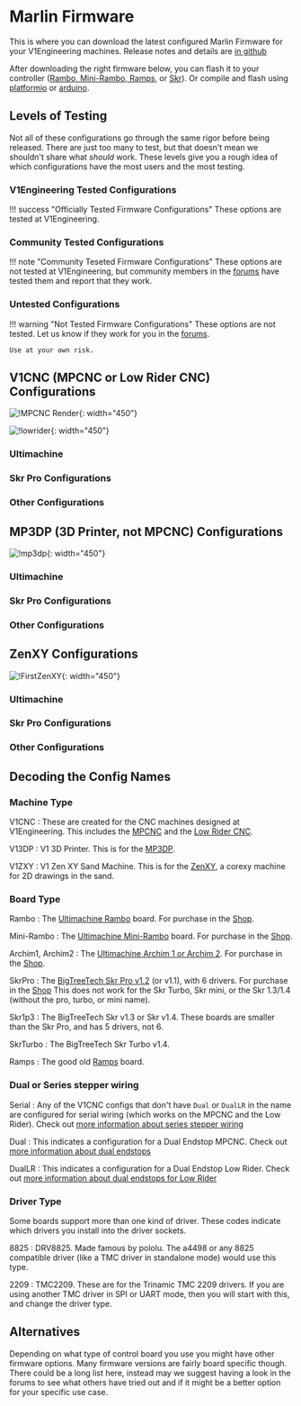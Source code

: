<script src="https://code.jquery.com/jquery-1.9.1.min.js"></script>

# Marlin Firmware

This is where you can download the latest configured Marlin Firmware for your V1Engineering machines.
Release notes and details are [in github](https://github.com/V1EngineeringInc/MarlinBuilder/releases)

After downloading the right firmware below, you can flash it to your controller ([Rambo, Mini-Rambo,
Ramps](xloader.md), or [Skr](skrpro.md#firmware)). Or compile and flash using
[platformio](../learn/platformio.md) or [arduino](arduino.md).

## Levels of Testing

Not all of these configurations go through the same rigor before being released. There are just too
many to test, but that doesn't mean we shouldn't share what *should* work. These levels give you a
rough idea of which configurations have the most users and the most testing.

### V1Engineering Tested Configurations

!!! success "Officially Tested Firmware Configurations"
    These options are tested at V1Engineering.

### Community Tested Configurations

!!! note "Community Teseted Firmware Configurations"
    These options are not tested at V1Engineering, but community members in the
    [forums](https://forums.v1engineering.com) have tested them and report that they work.

### Untested Configurations

!!! warning "Not Tested Firmware Configurations"
    These options are not tested. Let us know if they work for you in the [forums](https://forums.v1engineering.com).

    Use at your own risk.

## V1CNC (MPCNC or Low Rider CNC) Configurations

![!MPCNC Render](https://www.v1engineering.com/wp-content/uploads/2020/06/Primo-scaled.jpg){: width="450"}

![!lowrider](https://www.v1engineering.com/wp-content/uploads/2018/07/LowRider2-CNC-Render.jpg){: width="450"}

### Ultimachine

<div name="v1cnc-ultimachine"></div>

### Skr Pro Configurations

<div name="v1cnc-skr"></div>

### Other Configurations

<div name="v1cnc-other"></div>

## MP3DP (3D Printer, not MPCNC) Configurations

![!mp3dp](https://www.v1engineering.com/wp-content/uploads/2018/01/MVIMG_20180111_1403212.jpg){: width="450"}

### Ultimachine

<div name="v13dp-ultimachine"></div>

### Skr Pro Configurations

<div name="v13dp-skr"></div>

### Other Configurations

<div name="v13dp-other"></div>

## ZenXY Configurations

![!FirstZenXY](https://www.v1engineering.com/wp-content/uploads/2017/07/IMG_20170717_103443.jpg){: width="450"}

### Ultimachine

<div name="v1zxy-ultimachine"></div>

### Skr Pro Configurations

<div name="v1zxy-skr"></div>

### Other Configurations

<div name="v1zxy-other"></div>

## Decoding the Config Names

### Machine Type

V1CNC
:   These are created for the CNC machines designed at V1Engineering. This includes the
[MPCNC](../mpcnc/intro.md) and the [Low Rider CNC](../lowrider/index.md).

V13DP
:   V1 3D Printer. This is for the [MP3DP](../mp3dp/index.md).

V1ZXY
:   V1 Zen XY Sand Machine. This is for the [ZenXY](../zenxy/index.md), a corexy machine for 2D drawings in the sand.

### Board Type

Rambo
:   The [Ultimachine Rambo](ultimachine.md#rambo-13-14) board. For purchase in the [Shop](https://shop.v1engineering.com/collections/parts/products/rambo-v1-3l).

Mini-Rambo
:   The [Ultimachine Mini-Rambo](ultimachine.md#mini-rambo) board. For purchase in the [Shop](https://vicious1-com.myshopify.com/products/mini-rambo-1-3).

Archim1, Archim2
:   The [Ultimachine Archim 1 or Archim 2](ultimachine.md#archim). For purchase in the [Shop](https://vicious1-com.myshopify.com/collections/miscellaneous/products/archim-1-0a).

SkrPro
:   The [BigTreeTech Skr Pro v1.2](skrpro.md) (or v1.1), with 6 drivers. For purchase in the
[Shop](https://shop.v1engineering.com/collections/parts/products/skr-pro1-2-6x-2209-drivers-tft35-e3-v3)
This does not work for the Skr Turbo, Skr mini, or the Skr 1.3/1.4 (without the pro, turbo, or mini
name).

Skr1p3
:   The BigTreeTech Skr v1.3 or Skr v1.4. These boards are smaller than the Skr Pro, and has 5 drivers, not 6.

SkrTurbo
:   The BigTreeTech Skr Turbo v1.4.

Ramps
:   The good old [Ramps](ramps.md) board.

### Dual or Series stepper wiring

Serial
:   Any of the V1CNC configs that don't have `Dual` or `DualLR` in the name are configured for
serial wiring (which works on the MPCNC and the Low Rider). Check out [more information about series stepper wiring](steppers.md)

Dual
:   This indicates a configuration for a Dual Endstop MPCNC. Check out [more information about dual
endstops](dual-endstops.md)

DualLR
:   This indicates a configuration for a Dual Endstop Low Rider. Check out [more information about
dual endstops for Low Rider](dual-lr.md)

### Driver Type

Some boards support more than one kind of driver. These codes indicate which drivers you install into the driver sockets.

8825
:   DRV8825. Made famous by pololu. The a4498 or any 8825 compatible driver (like a TMC driver in
standalone mode) would use this type.

2209
:   TMC2209. These are for the Trinamic TMC 2209 drivers. If you are using another TMC driver in SPI
or UART mode, then you will start with this, and change the driver type.

## Alternatives

Depending on what type of control board you use you might have other firmware options. Many firmware
versions are fairly board specific though. There could be a long list here, instead may we suggest
having a look in the forums to see what others have tried out and if it might be a better option for
your specific use case.

<script>

function build_tablerow( configInfo, version ) {
  let row = "<tr>"
  row += "<td><a href='" + configInfo[0] + "'>" + configInfo[1] + "</a></td>"
  row += "<td>" + configInfo[2] + " / " + version + "</td>"
 
  let supportLink = "untested-configurations"
  if (configInfo[3] === "V1Engineering") {
    supportLink = "v1engineering-tested-configurations"
  } else if (configInfo[3] === "community") {
    supportLink = "community-tested-configurations"
  }
  row += "<td><a href='#" + supportLink + "'>" + configInfo[3] + "</a></td>"
  row += "</tr>"
  return row
}

function build_table(entries, version) {

  let table = "<table>"
  table += "<thead> <tr> <th>Config</th> <th>Version</th> <th>Testing</th> </tr> </thead>"
  table += "<tbody>"

  // Build the table row in order of support type.
  $.each(entries, function(i, configInfo) {
    if (configInfo[3] === "V1Engineering") {
      table += build_tablerow(configInfo, version)
    }
  })
  
  $.each(entries, function(i, configInfo) {
    if (configInfo[3] === "community") {
      table += build_tablerow(configInfo, version)
    }
  })
  
  $.each(entries, function(i, configInfo) {
    if (configInfo[3] === "untested") {
      table += build_tablerow(configInfo, version)
    }
  })
  
  table += "</tbody>"
  
  return table
}

// These are the key parts where we define which configs we support in each category.
// Stuff that isn't in these two lists are untested.
const v1engineering_configs = [
  'V13DP_MiniRambo',
  'V1CNC_MiniRambo',
  'V1CNC_Rambo',
  'V1CNC_Rambo_Dual',
  'V1CNC_SkrPro_2209',
  'V1CNC_SkrPro_Dual_2209',
  'V1ZXY_MiniRambo',
]

const community_configs = [
  'V1CNC_Ramps',
  'V1CNC_Rambo_DualLR',
  'V1CNC_SkrPro_DualLR_2209',
  'V1ZXY_Rambo',
]

function update_links() {

  $.getJSON("https://api.github.com/repos/V1EngineeringInc/MarlinBuilder/releases/latest", function(result, status){
 
    let version = "Error"

    v1cnc_ultimachine = []
    v1cnc_skr = []
    v1cnc_other = []
    
    v13dp_ultimachine = []
    v13dp_skr = []
    v13dp_other = []
    
    v1zxy_ultimachine = []
    v1zxy_skr = []
    v1zxy_other = []
    
    $.each(result["assets"], function(i, field){
    
      // This looks something like this: 'https://github.com/V1EngineeringInc/MarlinBuilder/releases/download/509/V1CNC_Rambo_DualLR-2.0.7.2-src.zip'
      const url = field.browser_download_url
      
      // This is the release folder name '509'
      version = /\/([v0-9]+)\//.exec(url)[1]
     
      // This is the zip name 'V1CNC_Rambo_DualLR-2.0.7.2-src.zip'
      const zipName = /[_a-zA-Z-.0-9]*[-src]*\.zip/.exec(url)
      
      // If you want to edit this, try using this online regex editor: https://regex101.com/r/K2eUnz/1
      // This grabs the whole thing again, but this time, group 1 is the config name and group 2 is the marlin version.
      const zipParts = /([_a-zA-Z.0-9]*)-([_a-zA-Z.0-9]*)[-src]*\.zip/.exec(zipName)
      const configType = zipParts[1]
      const marlinVersion = zipParts[2]
      
      // Machine type is like 'V1CNC'
      const machineType = /[A-Z0-9]+/.exec(configType)[0]
     
      let supportType = "untested"
      if (v1engineering_configs.indexOf(configType) > -1) {
        supportType = "V1Engineering"
      } else if (community_configs.indexOf(configType) > -1) {
        supportType = "community"
      }
      
      if ("V1CNC" === machineType) {
        if (/Rambo/.test(configType)) {
          v1cnc_ultimachine.push([url, configType, marlinVersion, supportType])
        } else if (/SkrPro/.test(configType)) {
          v1cnc_skr.push([url, configType, marlinVersion, supportType])
        } else {
          v1cnc_other.push([url, configType, marlinVersion, supportType])
        }
      } else if (("V13DP" === machineType) || ("V13RP" === machineType)) {
        if (/Rambo/.test(configType)) {
          v13dp_ultimachine.push([url, configType, marlinVersion, supportType])
        } else if (/SkrPro/.test(configType)) {
          v13dp_skr.push([url, configType, marlinVersion, supportType])
        } else {
          v13dp_other.push([url, configType, marlinVersion, supportType])
        }
      } else if ("V1ZXY" === machineType) {
        if (/Rambo/.test(configType)) {
          v1zxy_ultimachine.push([url, configType, marlinVersion, supportType])
        } else if (/SkrPro/.test(configType)) {
          v1zxy_skr.push([url, configType, marlinVersion, supportType])
        } else {
          v1zxy_other.push([url, configType, marlinVersion, supportType])
        }
      } else {
        console.log("Unknown machine type")
        console.log(machineType)
      }
      
    });
  
    // Now, actually make the tables
    $("div[name=v1cnc-ultimachine]").append(build_table(v1cnc_ultimachine, version))
    $("div[name=v1cnc-skr]").append(build_table(v1cnc_skr, version))
    $("div[name=v1cnc-other]").append(build_table(v1cnc_other, version))
    $("div[name=v13dp-ultimachine]").append(build_table(v13dp_ultimachine, version))
    $("div[name=v13dp-skr]").append(build_table(v13dp_skr, version))
    $("div[name=v13dp-other]").append(build_table(v13dp_other, version))
    $("div[name=v1zxy-ultimachine]").append(build_table(v1zxy_ultimachine, version))
    $("div[name=v1zxy-skr]").append(build_table(v1zxy_skr, version))
    $("div[name=v1zxy-other]").append(build_table(v1zxy_other, version))
    
  });  
}

// Set these up the first time.
$(window).on('load', function(){
  links = update_links();
});

</script>



